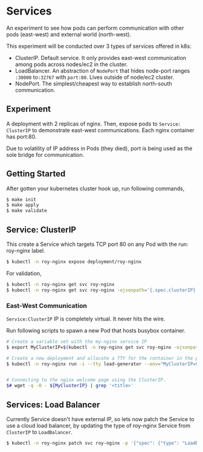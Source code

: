 # Services

An experiment to see how pods can perform communication with other pods (east-west) and external world (north-west). 

This experiment will be conducted over 3 types of services offered in k8s:

- ClusterIP. Default service. It only provides east-west communication among pods across nodes/ec2 in the cluster.
- LoadBalancer. An abstraction of `NodePort` that hides node-port ranges `:30000` to`:32767` with `port:80`. Lives outside of node/ec2 cluster.
- NodePort. The simplest/cheapest way to establish north-south communication.

## Experiment

A deployment with 2 replicas of nginx. Then, expose pods to `Service: ClusterIP` to demonstrate east-west communications. Each nginx container has port:80.

Due to volatility of IP address in Pods (they died), port is being used as the sole bridge for communication.


## Getting Started

After gotten your kubernetes cluster hook up, run following commands,

```sh
$ make init
$ make apply
$ make validate
```

## Service: ClusterIP

This create a Service which targets TCP port 80 on any Pod with the run: roy-nginx label.
```sh
$ kubectl -n roy-nginx expose deployment/roy-nginx
```


For validation,
```sh
$ kubectl -n roy-nginx get svc roy-nginx
$ kubectl -n roy-nginx get svc roy-nginx -ojsonpath='{.spec.clusterIP}'
```


### East-West Communication

`Service:ClusterIP` IP is completely virtual. It never hits the wire.

Run following scripts to spawn a new Pod that hosts busybox container.
```sh
# Create a variable set with the my-nginx service IP
$ export MyClusterIP=$(kubectl -n roy-nginx get svc roy-nginx -ojsonpath='{.spec.clusterIP}')

# Create a new deployment and allocate a TTY for the container in the pod
$ kubectl -n roy-nginx run -i --tty load-generator --env="MyClusterIP=${MyClusterIP}" --image=busybox /bin/sh


# Connecting to the nginx welcome page using the ClusterIP.
$# wget -q -O - ${MyClusterIP} | grep '<title>'
```


## Services: Load Balancer

Currently Service doesn't have external IP, so lets now patch the Service to use a cloud load balancer, by updating the type of roy-nginx Service from `ClusterIP` to `LoadBalancer`.


```sh
$ kubectl -n roy-nginx patch svc roy-nginx -p '{"spec": {"type": "LoadBalancer"}}'
```
